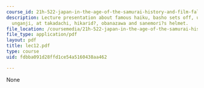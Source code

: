 ```yaml
---
course_id: 21h-522-japan-in-the-age-of-the-samurai-history-and-film-fall-2006
description: Lecture presentation about famous haiku, basho sets off, urami no taki,
  unganji, at takadachi, hikarid?, obanazawa and sanemori?s helmet.
file_location: /coursemedia/21h-522-japan-in-the-age-of-the-samurai-history-and-film-fall-2006/fdbba091d28ffd1ce54a5160438aa462_lec12.pdf
file_type: application/pdf
layout: pdf
title: lec12.pdf
type: course
uid: fdbba091d28ffd1ce54a5160438aa462

---
```

None